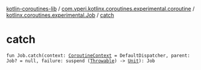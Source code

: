 [kotlin-coroutines-lib](../../index.md) / [com.vperi.kotlinx.coroutines.experimental.coroutine](../index.md) / [kotlinx.coroutines.experimental.Job](index.md) / [catch](./catch.md)

# catch

`fun Job.catch(context: `[`CoroutineContext`](https://kotlinlang.org/api/latest/jvm/stdlib/kotlin.coroutines.experimental/-coroutine-context/index.html)` = DefaultDispatcher, parent: Job? = null, failure: suspend (`[`Throwable`](https://kotlinlang.org/api/latest/jvm/stdlib/kotlin/-throwable/index.html)`) -> `[`Unit`](https://kotlinlang.org/api/latest/jvm/stdlib/kotlin/-unit/index.html)`): Job`